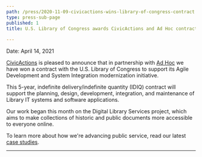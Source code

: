 ```yaml
---
path: /press/2020-11-09-civicactions-wins-library-of-congress-contract
type: press-sub-page
published: 1
title: U.S. Library of Congress awards CivicActions and Ad Hoc contract for legacy system modernization
 
---
```

Date: April 14, 2021

[CivicActions](https://civicactions.com/) is pleased to announce that in partnership with [Ad Hoc](https://adhoc.team/) we have won a contract with the U.S. Library of Congress to support its Agile Development and System Integration modernization initiative.

This 5-year, indefinite delivery/indefinite quantity (IDIQ) contract will support the planning, design, development, integration, and maintenance of Library IT systems and software applications.

Our work began this month on the Digital Library Services project, which aims to make collections of historic and public documents more accessible to everyone online.

To learn more about how we're advancing public service, read our latest [case studies](https://civicactions.com/case-study/).

-----------------------------------
